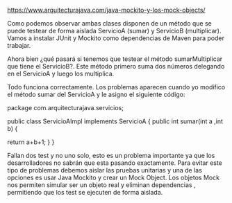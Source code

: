 https://www.arquitecturajava.com/java-mockito-y-los-mock-objects/

Como podemos observar ambas clases disponen de un método que se puede testear de forma aislada  ServicioA (sumar) y ServicioB (multiplicar). Vamos a instalar JUnit y Mockito como dependencias de Maven para poder trabajar.

Ahora bien ¿qué pasará si tenemos que testear el método sumarMultiplicar que tiene el ServicioB?. Este método primero suma dos números delegando en el ServicioA y luego los multiplica.

Todo funciona correctamente. Los problemas aparecen cuando yo modifico  el método sumar del ServicioA y le asigno el siguiente código:

package com.arquitecturajava.servicios;
 
public class ServicioAImpl implements ServicioA {
public int sumar(int a ,int b) {
 
return a+b+1;
}
}



Fallan dos test y no uno solo, esto es un problema importante ya que los desarrolladores no sabrán que esta pasando exactamente. Para evitar este tipo de problemas debemos aislar las pruebas unitarias y una de las opciones es usar Java Mockito y crear un Mock Object. Los objetos Mock nos permiten simular ser un objeto real y eliminan dependencias , permitiendo que los test se ejecuten de forma aislada.